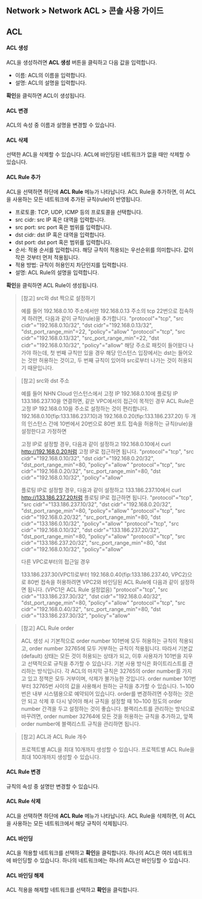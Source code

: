 ## Network > Network ACL > 콘솔 사용 가이드

<a id="1"></a>
## ACL

<a id="2"></a>
#### ACL 생성
ACL을 생성하려면 **ACL 생성** 버튼을 클릭하고 다음 값을 입력합니다.

* 이름: ACL의 이름을 입력합니다.
* 설명: ACL의 설명을 입력합니다.

**확인**을 클릭하면 ACL이 생성됩니다.

<a id="3"></a>
#### ACL 변경
ACL의 속성 중 이름과 설명을 변경할 수 있습니다.

<a id="4"></a>
#### ACL 삭제
선택한 ACL을 삭제할 수 있습니다.
ACL에 바인딩된 네트워크가 없을 때만 삭제할 수 있습니다.

<a id="5"></a>
#### ACL Rule 추가
ACL을 선택하면 하단에 **ACL Rule** 메뉴가 나타납니다.
ACL Rule을 추가하면, 이 ACL을 사용하는 모든 네트워크에 추가된 규칙(rule)이 반영됩니다.

* 프로토콜: TCP, UDP, ICMP 등의 프로토콜을 선택합니다.
* src cidr: src IP 혹은 대역을 입력합니다.
* src port: src port 혹은 범위를 입력합니다.
* dst cidr: dst IP 혹은 대역을 입력합니다.
* dst port: dst port 혹은 범위를 입력합니다.
* 순서: 적용 순서를 입력합니다. 해당 규칙이 적용되는 우선순위를 의미합니다. 값이 작은 것부터 먼저 적용됩니다.
* 적용 방법: 규칙이 허용인지 차단인지를 입력합니다.
* 설명: ACL Rule의 설명을 입력합니다.

**확인**을 클릭하면 ACL Rule이 생성됩니다.

> [참고] src와 dst 짝으로 설정하기
>
> 예를 들어 192.168.0.10 주소에서만 192.168.0.13 주소의 tcp 22번으로 접속하게 하려면, 다음과 같이 규칙(rule)을 추가합니다.
> "protocol"="tcp", "src cidr"="192.168.0.10/32", "dst cidr"="192.168.0.13/32", "dst_port_range_min"=22, "policy"="allow"
> "protocol"="tcp", "src cidr"="192.168.0.13/32", "src_port_range_min"=22, "dst cidr"="192.168.0.10/32", "policy"="allow"
> 해당 주소로 패킷이 들어왔다 나가야 하는데, 첫 번째 규칙만 있을 경우 해당 인스턴스 입장에서는 dst는 들어오는 것만 허용하는 것이고, 두 번째 규칙이 있어야 src로부터 나가는 것이 허용되기 때문입니다.

> [참고] src와 dst 주소
>
> 예를 들어 NHN Cloud 인스턴스에서 고정 IP 192.168.0.10에 플로팅 IP 133.186.237.10을 연결하면, 같은 VPC에서의 접근이 목적인 경우
> ACL Rule은 고정 IP 192.168.0.10을 주소로 설정하는 것이 편리합니다.
> 192.168.0.10(fip:133.186.237.10)과  192.168.0.20(fip:133.186.237.20) 두 개의 인스턴스 간에 10번에서 20번으로 80번 포트 접속을 허용하는 규칙(rule)을 설정한다고 가정하면
>
> 고정 IP로 설정할 경우, 다음과 같이 설정하고 192.168.0.10에서 curl http://192.168.0.20처럼 고정 IP로 접근하면 됩니다.
> "protocol"="tcp", "src cidr"="192.168.0.10/32", "dst cidr"="192.168.0.20/32", "dst_port_range_min"=80, "policy"="allow"
> "protocol"="tcp", "src cidr"="192.168.0.20/32", "src_port_range_min"=80, "dst cidr"="192.168.0.10/32", "policy"="allow"
>
> 플로팅 IP로 설정할 경우, 다음과 같이 설정하고 133.186.237.10에서 curl http://133.186.237.20처럼 플로팅 IP로 접근하면 됩니다.
> "protocol"="tcp", "src cidr"="133.186.237.10/32", "dst cidr"="192.168.0.20/32", "dst_port_range_min"=80, "policy"="allow"
> "protocol"="tcp", "src cidr"="192.168.0.20/32", "src_port_range_min"=80, "dst cidr"="133.186.0.10/32", "policy"="allow"
> "protocol"="tcp", "src cidr"="192.168.0.10/32", "dst cidr"="133.186.237.20/32", "dst_port_range_min"=80, "policy"="allow"
> "protocol"="tcp", "src cidr"="133.186.237.20/32", "src_port_range_min"=80, "dst cidr"="192.168.0.10/32", "policy"="allow"
>
> 다른 VPC로부터의 접근일 경우
>
> 133.186.237.30(VPC1)로부터 192.168.0.40(fip:133.186.237.40, VPC2)으로 80번 접속을 허용하려면
> VPC2와 바인딩된 ACL Rule에 다음과 같이 설정하면 됩니다. (VPC1은 ACL Rule 설정없음)
> "protocol"="tcp", "src cidr"="133.186.237.30/32", "dst cidr"="192.168.0.40/32", "dst_port_range_min"=80, "policy"="allow"
> "protocol"="tcp", "src cidr"="192.168.0.40/32", "src_port_range_min"=80, "dst cidr"="133.186.237.30/32", "policy"="allow"

> [참고] ACL Rule order
>
> ACL 생성 시 기본적으로 order number 101번에 모두 허용하는 규칙이 적용되고, order number 32765에 모두 거부하는 규칙이 적용됩니다.
> 따라서 기본값(default) 상태는 모든 것이 허용되는 상태가 되고, 이후 사용자가 101번을 지우고 선택적으로 규칙을 추가할 수 있습니다. 기본 사용 방식은 화이트리스트를 관리하는 방식입니다.
> 각 ACL의 마지막 규칙은 32765의 order number를 가지고 있고 정책은 모두 거부이며, 삭제가 불가능한 것입니다.
> order number 101번부터 32765번 사이의 값을 사용해서 원하는 규칙을 추가할 수 있습니다.
> 1~100번은 내부 시스템용으로 예약되어 있습니다.
> order를 변경하려면 수정하는 것은 안 되고 삭제 후 다시 넣어야 해서 규칙을 설정할 때 10~100 정도의 order number 간격을 두고 설정하는 것이 좋습니다.
> 블랙리스트를 관리하는 방식으로 바꾸려면, order number 32764에 모든 것을 허용하는 규칙을 추가하고, 앞쪽 order number에 블랙리스트 규칙을 관리하면 됩니다.

> [참고] ACL과 ACL Rule 개수
>
> 프로젝트별 ACL을 최대 10개까지 생성할 수 있습니다.
> 프로젝트별 ACL Rule을 최대 100개까지 생성할 수 있습니다.

<a id="6"></a>
#### ACL Rule 변경
규칙의 속성 중 설명만 변경할 수 있습니다.

<a id="7"></a>
#### ACL Rule 삭제
ACL을 선택하면 하단에 **ACL Rule** 메뉴가 나타납니다.
ACL Rule을 삭제하면, 이 ACL을 사용하는 모든 네트워크에서 해당 규칙이 삭제됩니다.

<a id="8"></a>
#### ACL 바인딩
ACL을 적용할 네트워크를 선택하고 **확인**을 클릭합니다.
하나의 ACL은 여러 네트워크에 바인딩할 수 있습니다.
하나의 네트워크에는 하나의 ACL만 바인딩할 수 있습니다.

<a id="9"></a>
#### ACL 바인딩 해제
ACL 적용을 해제할 네트워크를 선택하고 **확인**을 클릭합니다.
